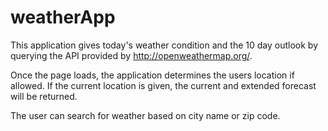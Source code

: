 # weatherApp
This application gives today's weather condition and the 10 day outlook by querying the API provided by http://openweathermap.org/.

Once the page loads, the application determines the users location if allowed. If the current location is given, the current and extended forecast will be returned.

The user can search for weather based on city name or zip code.
